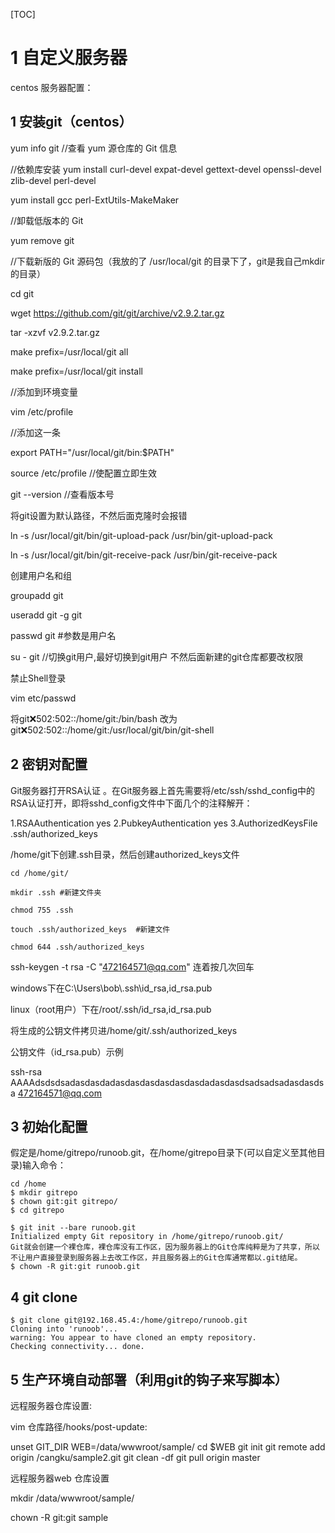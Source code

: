 [TOC]

# 1 自定义服务器

centos 服务器配置：

## 1 安装git（centos）

yum info git  //查看 yum 源仓库的 Git 信息

//依赖库安装
yum install curl-devel expat-devel gettext-devel openssl-devel zlib-devel perl-devel

yum install gcc perl-ExtUtils-MakeMaker

 //卸载低版本的 Git

yum remove git

//下载新版的 Git 源码包（我放的了  /usr/local/git 的目录下了，git是我自己mkdir的目录）

cd git

wget https://github.com/git/git/archive/v2.9.2.tar.gz

tar -xzvf v2.9.2.tar.gz

make prefix=/usr/local/git all

make prefix=/usr/local/git install

//添加到环境变量

vim /etc/profile

//添加这一条

export PATH="/usr/local/git/bin:$PATH"

source /etc/profile   //使配置立即生效

git --version  //查看版本号

将git设置为默认路径，不然后面克隆时会报错

ln -s /usr/local/git/bin/git-upload-pack /usr/bin/git-upload-pack

ln -s /usr/local/git/bin/git-receive-pack /usr/bin/git-receive-pack

创建用户名和组

groupadd git

useradd git -g git

passwd git  #参数是用户名

su - git  //切换git用户,最好切换到git用户 不然后面新建的git仓库都要改权限

禁止Shell登录

vim etc/passwd

将git:x:502:502::/home/git:/bin/bash
改为 git:x:502:502::/home/git:/usr/local/git/bin/git-shell



## 2 密钥对配置

Git服务器打开RSA认证 。在Git服务器上首先需要将/etc/ssh/sshd_config中的RSA认证打开，即将sshd_config文件中下面几个的注释解开：

1.RSAAuthentication yes
2.PubkeyAuthentication yes
3.AuthorizedKeysFile .ssh/authorized_keys

/home/git下创建.ssh目录，然后创建authorized_keys文件
~~~
cd /home/git/

mkdir .ssh #新建文件夹

chmod 755 .ssh

touch .ssh/authorized_keys  #新建文件

chmod 644 .ssh/authorized_keys
~~~

ssh-keygen -t rsa -C "472164571@qq.com" 连着按几次回车

windows下在C:\Users\bob\\.ssh\id_rsa,id_rsa.pub

linux（root用户）下在/root/.ssh/id_rsa,id_rsa.pub

将生成的公钥文件拷贝进/home/git/.ssh/authorized_keys

公钥文件（id_rsa.pub）示例

ssh-rsa AAAAdsdsdsadasdasdadasdasdasdasdasdasdadasdasdsadsadsadasdasdsa 472164571@qq.com

## 3 初始化配置

假定是/home/gitrepo/runoob.git，在/home/gitrepo目录下(可以自定义至其他目录)输入命令：

```
cd /home
$ mkdir gitrepo
$ chown git:git gitrepo/
$ cd gitrepo

$ git init --bare runoob.git
Initialized empty Git repository in /home/gitrepo/runoob.git/
Git就会创建一个裸仓库，裸仓库没有工作区，因为服务器上的Git仓库纯粹是为了共享，所以不让用户直接登录到服务器上去改工作区，并且服务器上的Git仓库通常都以.git结尾。
$ chown -R git:git runoob.git
```

## 4 git clone

``` 
$ git clone git@192.168.45.4:/home/gitrepo/runoob.git
Cloning into 'runoob'...
warning: You appear to have cloned an empty repository.
Checking connectivity... done.
```

## 5 生产环境自动部署（利用git的钩子来写脚本）

远程服务器仓库设置:

vim 仓库路径/hooks/post-update:



unset GIT_DIR
WEB=/data/wwwroot/sample/
cd $WEB
git init
git remote add origin /cangku/sample2.git
git clean -df
git pull origin master

远程服务器web 仓库设置

mkdir /data/wwwroot/sample/

chown -R git:git sample